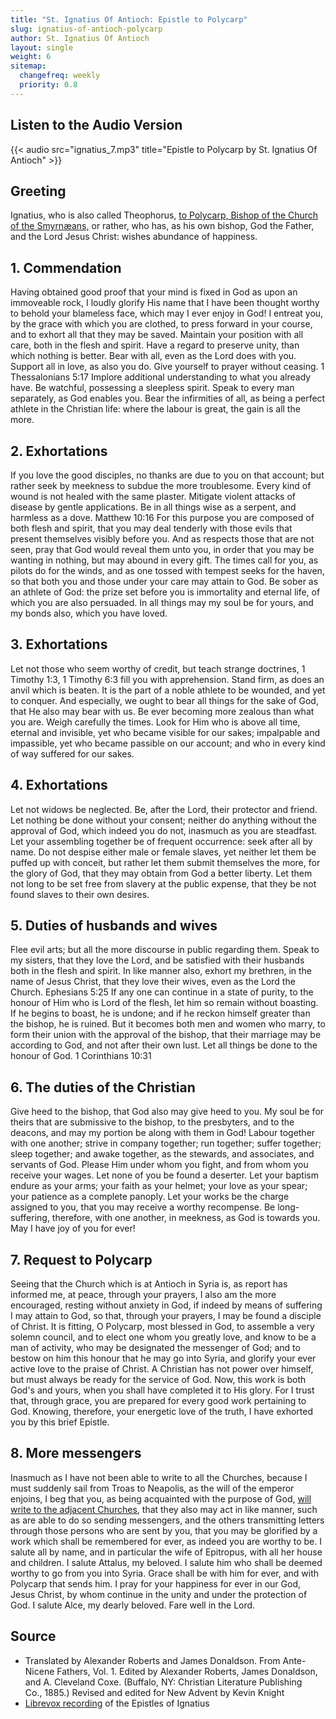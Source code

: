 ```yaml
---
title: "St. Ignatius Of Antioch: Epistle to Polycarp"
slug: ignatius-of-antioch-polycarp
author: St. Ignatius Of Antioch
layout: single
weight: 6
sitemap:
  changefreq: weekly
  priority: 0.8
---
```

## Listen to the Audio Version
{{< audio src="ignatius_7.mp3" title="Epistle to Polycarp by St. Ignatius Of Antioch" >}}
## Greeting
Ignatius, who is also called Theophorus, [to Polycarp, Bishop of the Church of the Smyrnæans,](/apostolic-fathers/polycarp-of-smyrna/) or rather, who has, as his own bishop, God the Father, and the Lord Jesus Christ: wishes abundance of happiness.

## 1. Commendation 

Having obtained good proof that your mind is fixed in God as upon an immoveable rock, I loudly glorify His name that I have been thought worthy to behold your blameless face, which may I ever enjoy in God! I entreat you, by the grace with which you are clothed, to press forward in your course, and to exhort all that they may be saved. Maintain your position with all care, both in the flesh and spirit. Have a regard to preserve unity, than which nothing is better. Bear with all, even as the Lord does with you. Support all in love, as also you do. Give yourself to prayer without ceasing. 1 Thessalonians 5:17 Implore additional understanding to what you already have. Be watchful, possessing a sleepless spirit. Speak to every man separately, as God enables you. Bear the infirmities of all, as being a perfect athlete in the Christian life: where the labour is great, the gain is all the more.

## 2. Exhortations
If you love the good disciples, no thanks are due to you on that account; but rather seek by meekness to subdue the more troublesome. Every kind of wound is not healed with the same plaster. Mitigate violent attacks of disease by gentle applications. Be in all things wise as a serpent, and harmless as a dove. Matthew 10:16 For this purpose you are composed of both flesh and spirit, that you may deal tenderly with those evils that present themselves visibly before you. And as respects those that are not seen, pray that God would reveal them unto you, in order that you may be wanting in nothing, but may abound in every gift. The times call for you, as pilots do for the winds, and as one tossed with tempest seeks for the haven, so that both you and those under your care may attain to God. Be sober as an athlete of God: the prize set before you is immortality and eternal life, of which you are also persuaded. In all things may my soul be for yours, and my bonds also, which you have loved.

## 3. Exhortations
Let not those who seem worthy of credit, but teach strange doctrines, 1 Timothy 1:3, 1 Timothy 6:3 fill you with apprehension. Stand firm, as does an anvil which is beaten. It is the part of a noble athlete to be wounded, and yet to conquer. And especially, we ought to bear all things for the sake of God, that He also may bear with us. Be ever becoming more zealous than what you are. Weigh carefully the times. Look for Him who is above all time, eternal and invisible, yet who became visible for our sakes; impalpable and impassible, yet who became passible on our account; and who in every kind of way suffered for our sakes.

## 4. Exhortations
Let not widows be neglected. Be, after the Lord, their protector and friend. Let nothing be done without your consent; neither do anything without the approval of God, which indeed you do not, inasmuch as you are steadfast. Let your assembling together be of frequent occurrence: seek after all by name. Do not despise either male or female slaves, yet neither let them be puffed up with conceit, but rather let them submit themselves the more, for the glory of God, that they may obtain from God a better liberty. Let them not long to be set free from slavery at the public expense, that they be not found slaves to their own desires.

## 5. Duties of husbands and wives

Flee evil arts; but all the more discourse in public regarding them. Speak to my sisters, that they love the Lord, and be satisfied with their husbands both in the flesh and spirit. In like manner also, exhort my brethren, in the name of Jesus Christ, that they love their wives, even as the Lord the Church. Ephesians 5:25 If any one can continue in a state of purity, to the honour of Him who is Lord of the flesh, let him so remain without boasting. If he begins to boast, he is undone; and if he reckon himself greater than the bishop, he is ruined. But it becomes both men and women who marry, to form their union with the approval of the bishop, that their marriage may be according to God, and not after their own lust. Let all things be done to the honour of God. 1 Corinthians 10:31

## 6. The duties of the Christian
Give heed to the bishop, that God also may give heed to you. My soul be for theirs that are submissive to the bishop, to the presbyters, and to the deacons, and may my portion be along with them in God! Labour together with one another; strive in company together; run together; suffer together; sleep together; and awake together, as the stewards, and associates, and servants of God. Please Him under whom you fight, and from whom you receive your wages. Let none of you be found a deserter. Let your baptism endure as your arms; your faith as your helmet; your love as your spear; your patience as a complete panoply. Let your works be the charge assigned to you, that you may receive a worthy recompense. Be long-suffering, therefore, with one another, in meekness, as God is towards you. May I have joy of you for ever!

## 7. Request to Polycarp
Seeing that the Church which is at Antioch in Syria is, as report has informed me, at peace, through your prayers, I also am the more encouraged, resting without anxiety in God, if indeed by means of suffering I may attain to God, so that, through your prayers, I may be found a disciple of Christ. It is fitting, O Polycarp, most blessed in God, to assemble a very solemn council, and to elect one whom you greatly love, and know to be a man of activity, who may be designated the messenger of God; and to bestow on him this honour that he may go into Syria, and glorify your ever active love to the praise of Christ. A Christian has not power over himself, but must always be ready for the service of God. Now, this work is both God's and yours, when you shall have completed it to His glory. For I trust that, through grace, you are prepared for every good work pertaining to God. Knowing, therefore, your energetic love of the truth, I have exhorted you by this brief Epistle.

## 8. More messengers
Inasmuch as I have not been able to write to all the Churches, because I must suddenly sail from Troas to Neapolis, as the will of the emperor enjoins, I beg that you, as being acquainted with the purpose of God, [will write to the adjacent Churches](/apostolic-fathers/polycarp-of-smyrna/polycarp-of-smyrna-philippians/), that they also may act in like manner, such as are able to do so sending messengers, and the others transmitting letters through those persons who are sent by you, that you may be glorified by a work which shall be remembered for ever, as indeed you are worthy to be. I salute all by name, and in particular the wife of Epitropus, with all her house and children. I salute Attalus, my beloved. I salute him who shall be deemed worthy to go from you into Syria. Grace shall be with him for ever, and with Polycarp that sends him. I pray for your happiness for ever in our God, Jesus Christ, by whom continue in the unity and under the protection of God. I salute Alce, my dearly beloved. Fare well in the Lord.

## Source
- Translated by Alexander Roberts and James Donaldson. From Ante-Nicene Fathers, Vol. 1. Edited by Alexander Roberts, James Donaldson, and A. Cleveland Coxe. (Buffalo, NY: Christian Literature Publishing Co., 1885.) Revised and edited for New Advent by Kevin Knight
- [Librevox recording](https://librivox.org/epistles-of-ignatius-by-st-ignatius-of-antioch/) of the Epistles of Ignatius